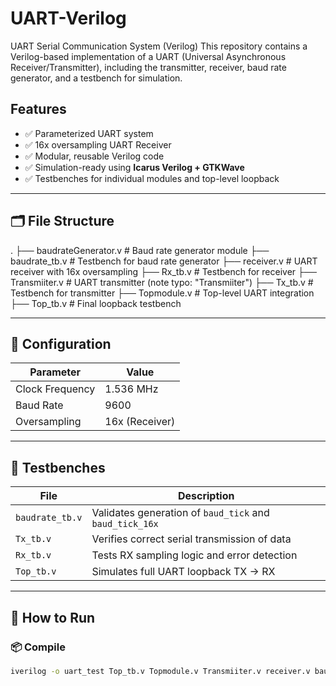 # UART-Verilog
 UART Serial Communication System (Verilog) This repository contains a Verilog-based implementation of a UART (Universal Asynchronous Receiver/Transmitter), including the transmitter, receiver, baud rate generator, and a testbench for simulation.


##  Features

- ✅ Parameterized UART system
- ✅ 16x oversampling UART Receiver
- ✅ Modular, reusable Verilog code
- ✅ Simulation-ready using **Icarus Verilog + GTKWave**
- ✅ Testbenches for individual modules and top-level loopback

---

## 🗂️ File Structure

.
├── baudrateGenerator.v # Baud rate generator module
├── baudrate_tb.v # Testbench for baud rate generator
├── receiver.v # UART receiver with 16x oversampling
├── Rx_tb.v # Testbench for receiver
├── Transmiiter.v # UART transmitter (note typo: "Transmiiter")
├── Tx_tb.v # Testbench for transmitter
├── Topmodule.v # Top-level UART integration
├── Top_tb.v # Final loopback testbench



---

## 📐 Configuration

| Parameter        | Value       |
|------------------|-------------|
| Clock Frequency  | 1.536 MHz   |
| Baud Rate        | 9600        |
| Oversampling     | 16x (Receiver) |

---

## 🧪 Testbenches

| File           | Description                                   |
|----------------|-----------------------------------------------|
| `baudrate_tb.v`| Validates generation of `baud_tick` and `baud_tick_16x` |
| `Tx_tb.v`      | Verifies correct serial transmission of data |
| `Rx_tb.v`      | Tests RX sampling logic and error detection  |
| `Top_tb.v`     | Simulates full UART loopback TX → RX        |

---

## 🧰 How to Run

### 📦 Compile
```bash
iverilog -o uart_test Top_tb.v Topmodule.v Transmiiter.v receiver.v baudrateGenerator.v
